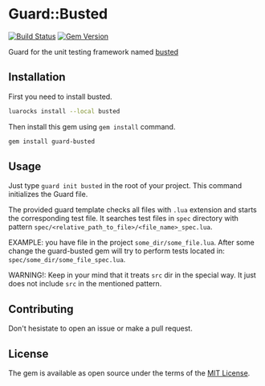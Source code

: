 # Guard::Busted
[![Build Status](https://travis-ci.com/pjezusek/guard-busted.svg?branch=master)](https://travis-ci.com/pjezusek/guard-busted)
[![Gem Version](https://badge.fury.io/rb/guard-busted.svg)](https://badge.fury.io/rb/guard-busted)

Guard for the unit testing framework named [busted](http://olivinelabs.com/busted/)

## Installation

First you need to install busted.

```bash
luarocks install --local busted
```

Then install this gem using `gem install` command.

```bash
gem install guard-busted
```

## Usage

Just type `guard init busted` in the root of your project.
This command initializes the Guard file.

The provided guard template checks all files with `.lua` extension and starts the corresponding test file.
It searches test files in `spec` directory with pattern `spec/<relative_path_to_file>/<file_name>_spec.lua`.

EXAMPLE: you have file in the project `some_dir/some_file.lua`.
After some change the guard-busted gem will try to perform tests located in: `spec/some_dir/some_file_spec.lua`.

WARNING!: Keep in your mind that it treats `src` dir in the special way.
It just does not include `src` in the mentioned pattern.


## Contributing

Don't hesistate to open an issue or make a pull request.

## License

The gem is available as open source under the terms of the [MIT License](http://opensource.org/licenses/MIT).
